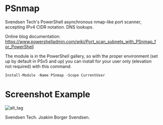 # PSnmap
Svendsen Tech's PowerShell asynchronous nmap-like port scanner, accepting IPv4 CIDR notation. DNS lookups.

Online blog documentation: https://www.powershelladmin.com/wiki/Port_scan_subnets_with_PSnmap_for_PowerShell

The module is in the PowerShell gallery, so with the proper environment (set up by default in PSv5 and up) you can install for your user only (elevation not required) with this command:

`Install-Module -Name PSnmap -Scope CurrentUser`

# Screenshot Example

![alt_tag](/img/pnmap-example-with-service-attached.png)

Svendsen Tech. Joakim Borger Svendsen.

